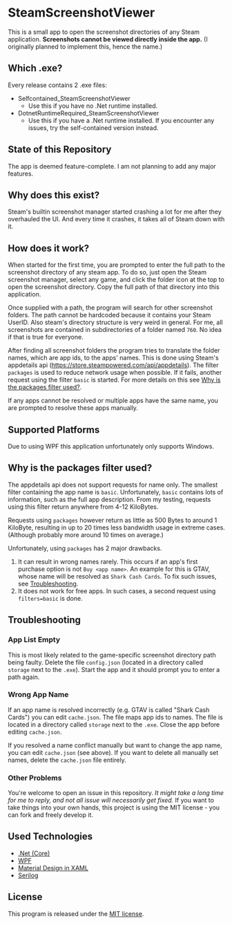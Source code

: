 ﻿# SteamScreenshotViewer

This is a small app to open the screenshot directories of any Steam application.
**Screenshots cannot be viewed directly inside the app.**
(I originally planned to implement this, hence the name.)

## Which .exe?

Every release contains 2 .exe files:

- Selfcontained_SteamScreenshotViewer
    - Use this if you have no .Net runtime installed.
- DotnetRuntimeRequired_SteamScreenshotViewer
    - Use this if you have a .Net runtime installed. If you encounter any issues, try the self-contained version
      instead.

## State of this Repository

The app is deemed feature-complete.
I am not planning to add any major features.

## Why does this exist?

Steam's builtin screenshot manager started crashing a lot for me after they overhauled the UI.
And every time it crashes, it takes all of Steam down with it.

## How does it work?

When started for the first time, you are prompted to enter the full path to the screenshot directory of any steam app.
To do so, just open the Steam screenshot manager, select any game, and click the folder icon at the top to open the
screenshot directory.
Copy the full path of that directory into this application.

Once supplied with a path, the program will search for other screenshot folders.
The path cannot be hardcoded because it contains your Steam UserID.
Also steam's directory structure is very weird in general.
For me, all screenshots are contained in subdirectories of a folder named `760`.
No idea if that is true for everyone.

After finding all screenshot folders the program tries to translate the folder names, which are app ids, to the apps'
names.
This is done using Steam's appdetails api (<https://store.steampowered.com/api/appdetails>).
The filter `packages` is used to reduce network usage when possible.
If it fails, another request using the filter `basic` is started.
For more details on this see [Why is the packages filter used?](#why-is-the-packages-filter-used).

If any apps cannot be resolved or multiple apps have the same name, you are prompted to resolve these apps manually.

## Supported Platforms

Due to using WPF this application unfortunately only supports Windows.

## Why is the packages filter used?

The appdetails api does not support requests for name only.
The smallest filter containing the app name is `basic`.
Unfortunately, `basic` contains lots of information, such as the full app description.
From my testing, requests using this filter return anywhere from 4-12 KiloBytes.

Requests using `packages` however return as little as 500 Bytes to around 1 KiloByte, resulting in up to 20 times less
bandwidth usage in extreme cases.
(Although probably more around 10 times on average.)

Unfortunately, using `packages` has 2 major drawbacks.

1. It can result in wrong names rarely.
   This occurs if an app's first purchase option is not `Buy <app name>`.
   An example for this is GTAV, whose name will be resolved as `Shark Cash Cards`.
   To fix such issues, see [Troubleshooting](#Troubleshooting).
2. It does not work for free apps. In such cases, a second request using `filters=basic` is done.

## Troubleshooting

### App List Empty

This is most likely related to the game-specific screenshot directory path being faulty.
Delete the file `config.json` (located in a directory called `storage` next to the `.exe`).
Start the app and it should prompt you to enter a path again.

### Wrong App Name

If an app name is resolved incorrectly (e.g. GTAV is called "Shark Cash Cards")  you can edit `cache.json`.
The file maps app ids to names.
The file is located in a directory called `storage` next to the `.exe`.
Close the app before editing `cache.json`.

If you resolved a name conflict manually but want to change the app name, you can edit `cache.json` (see above).
If you want to delete all manually set names, delete the `cache.json` file entirely.

### Other Problems

You're welcome to open an issue in this repository.
_It might take a long time for me to reply, and not all issue will necessarily get fixed._
If you want to take things into your own hands, this project is using the MIT license - you can fork and freely develop
it.

## Used Technologies

- [.Net (Core)](https://github.com/dotnet)
- [WPF](https://github.com/dotnet/wpf)
- [Material Design in XAML](https://github.com/MaterialDesignInXAML/MaterialDesignInXamlToolkit)
- [Serilog](https://github.com/serilog/serilog)

## License

This program is released under the [MIT license](LICENSE).
